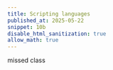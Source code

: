```yaml
---
title: Scripting languages
published_at: 2025-05-22
snippet: 10b
disable_html_sanitization: true
allow_math: true
---
```


missed class
